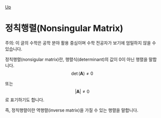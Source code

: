 [Up](index.md)
# 정칙행렬(Nonsingular Matrix)

주의: 이 글의 수학은 공학 분야 활용 중심이며 수학 전공자가 보기에 엄밀하지 않을 수 있습니다.

정칙행렬(nonsigular matrix)란, 행렬식(determinant)의 값이 0이 아닌 행렬을 말합니다.
$$
\det( \mathbf{A} ) \neq 0
$$

또는
$$
|\mathbf A| \ne 0
$$
로 표기하기도 합니다.

즉, 정칙행렬이란 역행렬(inverse matrix)을 가질 수 있는 행렬을 말합니다.
